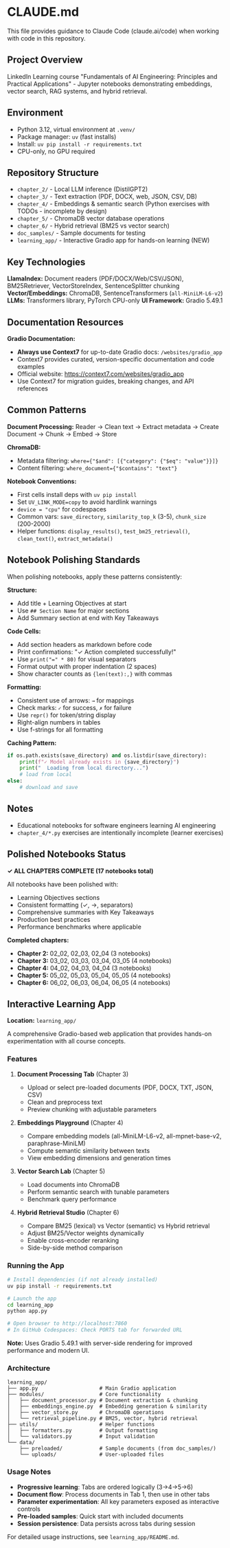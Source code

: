 # CLAUDE.md

This file provides guidance to Claude Code (claude.ai/code) when working with code in this repository.

## Project Overview

LinkedIn Learning course "Fundamentals of AI Engineering: Principles and Practical Applications" - Jupyter notebooks demonstrating embeddings, vector search, RAG systems, and hybrid retrieval.

## Environment

- Python 3.12, virtual environment at `.venv/`
- Package manager: `uv` (fast installs)
- Install: `uv pip install -r requirements.txt`
- CPU-only, no GPU required

## Repository Structure

- `chapter_2/` - Local LLM inference (DistilGPT2)
- `chapter_3/` - Text extraction (PDF, DOCX, web, JSON, CSV, DB)
- `chapter_4/` - Embeddings & semantic search (Python exercises with TODOs - incomplete by design)
- `chapter_5/` - ChromaDB vector database operations
- `chapter_6/` - Hybrid retrieval (BM25 vs vector search)
- `doc_samples/` - Sample documents for testing
- `learning_app/` - Interactive Gradio app for hands-on learning (NEW)

## Key Technologies

**LlamaIndex:** Document readers (PDF/DOCX/Web/CSV/JSON), BM25Retriever, VectorStoreIndex, SentenceSplitter chunking
**Vector/Embeddings:** ChromaDB, SentenceTransformers (`all-MiniLM-L6-v2`)
**LLMs:** Transformers library, PyTorch CPU-only
**UI Framework:** Gradio 5.49.1

## Documentation Resources

**Gradio Documentation:**
- **Always use Context7** for up-to-date Gradio docs: `/websites/gradio_app`
- Context7 provides curated, version-specific documentation and code examples
- Official website: https://context7.com/websites/gradio_app
- Use Context7 for migration guides, breaking changes, and API references

## Common Patterns

**Document Processing:**
Reader → Clean text → Extract metadata → Create Document → Chunk → Embed → Store

**ChromaDB:**
- Metadata filtering: `where={"$and": [{"category": {"$eq": "value"}}]}`
- Content filtering: `where_document={"$contains": "text"}`

**Notebook Conventions:**
- First cells install deps with `uv pip install`
- Set `UV_LINK_MODE=copy` to avoid hardlink warnings
- `device = "cpu"` for codespaces
- Common vars: `save_directory`, `similarity_top_k` (3-5), `chunk_size` (200-2000)
- Helper functions: `display_results()`, `test_bm25_retrieval()`, `clean_text()`, `extract_metadata()`

## Notebook Polishing Standards

When polishing notebooks, apply these patterns consistently:

**Structure:**
- Add title + Learning Objectives at start
- Use `## Section Name` for major sections
- Add Summary section at end with Key Takeaways

**Code Cells:**
- Add section headers as markdown before code
- Print confirmations: "✓ Action completed successfully!"
- Use `print("=" * 80)` for visual separators
- Format output with proper indentation (2 spaces)
- Show character counts as `{len(text):,}` with commas

**Formatting:**
- Consistent use of arrows: `→` for mappings
- Check marks: `✓` for success, `✗` for failure
- Use `repr()` for token/string display
- Right-align numbers in tables
- Use f-strings for all formatting

**Caching Pattern:**
```python
if os.path.exists(save_directory) and os.listdir(save_directory):
    print(f"✓ Model already exists in {save_directory}")
    print("  Loading from local directory...")
    # load from local
else:
    # download and save
```

## Notes

- Educational notebooks for software engineers learning AI engineering
- `chapter_4/*.py` exercises are intentionally incomplete (learner exercises)

## Polished Notebooks Status

**✓ ALL CHAPTERS COMPLETE (17 notebooks total)**

All notebooks have been polished with:
- Learning Objectives sections
- Consistent formatting (✓, →, separators)
- Comprehensive summaries with Key Takeaways
- Production best practices
- Performance benchmarks where applicable

**Completed chapters:**
- **Chapter 2:** 02_02, 02_03, 02_04 (3 notebooks)
- **Chapter 3:** 03_02, 03_03, 03_04, 03_05 (4 notebooks)
- **Chapter 4:** 04_02, 04_03, 04_04 (3 notebooks)
- **Chapter 5:** 05_02, 05_03, 05_04, 05_05 (4 notebooks)
- **Chapter 6:** 06_02, 06_03, 06_04, 06_05 (4 notebooks)

## Interactive Learning App

**Location:** `learning_app/`

A comprehensive Gradio-based web application that provides hands-on experimentation with all course concepts.

### Features

1. **Document Processing Tab** (Chapter 3)
   - Upload or select pre-loaded documents (PDF, DOCX, TXT, JSON, CSV)
   - Clean and preprocess text
   - Preview chunking with adjustable parameters

2. **Embeddings Playground** (Chapter 4)
   - Compare embedding models (all-MiniLM-L6-v2, all-mpnet-base-v2, paraphrase-MiniLM)
   - Compute semantic similarity between texts
   - View embedding dimensions and generation times

3. **Vector Search Lab** (Chapter 5)
   - Load documents into ChromaDB
   - Perform semantic search with tunable parameters
   - Benchmark query performance

4. **Hybrid Retrieval Studio** (Chapter 6)
   - Compare BM25 (lexical) vs Vector (semantic) vs Hybrid retrieval
   - Adjust BM25/Vector weights dynamically
   - Enable cross-encoder reranking
   - Side-by-side method comparison

### Running the App

```bash
# Install dependencies (if not already installed)
uv pip install -r requirements.txt

# Launch the app
cd learning_app
python app.py

# Open browser to http://localhost:7860
# In GitHub Codespaces: Check PORTS tab for forwarded URL
```

**Note:** Uses Gradio 5.49.1 with server-side rendering for improved performance and modern UI.

### Architecture

```
learning_app/
├── app.py                    # Main Gradio application
├── modules/                  # Core functionality
│   ├── document_processor.py # Document extraction & chunking
│   ├── embeddings_engine.py  # Embedding generation & similarity
│   ├── vector_store.py       # ChromaDB operations
│   └── retrieval_pipeline.py # BM25, vector, hybrid retrieval
├── utils/                    # Helper functions
│   ├── formatters.py         # Output formatting
│   └── validators.py         # Input validation
└── data/
    ├── preloaded/            # Sample documents (from doc_samples/)
    └── uploads/              # User-uploaded files
```

### Usage Notes

- **Progressive learning**: Tabs are ordered logically (3→4→5→6)
- **Document flow**: Process documents in Tab 1, then use in other tabs
- **Parameter experimentation**: All key parameters exposed as interactive controls
- **Pre-loaded samples**: Quick start with included documents
- **Session persistence**: Data persists across tabs during session

For detailed usage instructions, see `learning_app/README.md`.
